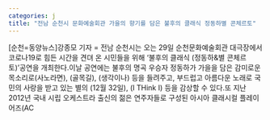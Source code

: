```yaml
---
categories: j
title: "전남 순천시 문화예술회관 가을의 향기를 담은 불후의 클래식 정동하별 콘체르토"
---
```

[순천=동양뉴스]강종모 기자 = 전남 순천시는 오는 29일 순천문화예술회관 대극장에서 코로나19로 힘든 시간을 견뎌 온 시민들을 위해 ‘불후의 클래식 (정동하&별 콘체르토)’공연을 개최한다.이날 공연에는 불후의 명곡 우승자 정동하가 가을을 담은 감미로운 목소리로(사노라면), (골목길), (생각이나) 등을 들려주고, 부드럽고 아름다운 노래로 국민의 사랑을 받고 있는 별의 (12월 32일), (I THink I) 등을 감상할 수 있다.또 지난 2012년 국내 시립 오케스트라 출신의 젊은 연주자들로 구성된 아시아 클래시컬 플레이어즈(AC